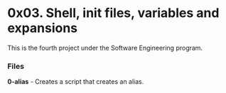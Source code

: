 # 0x03. Shell, init files, variables and expansions
This is the fourth project under the Software Engineering program.

### Files

**0-alias** - Creates a script that creates an alias.
